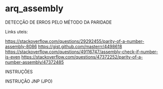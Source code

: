 # arq_assembly
DETECÇÃO DE ERROS PELO MÉTODO DA PARIDADE

Links uteis:

https://stackoverflow.com/questions/29292455/parity-of-a-number-assembly-8086
https://gist.github.com/masterrr/4498618
https://stackoverflow.com/questions/49116747/assembly-check-if-number-is-even
https://stackoverflow.com/questions/47372252/parity-of-a-number-assembly/47372485


INSTRUÇÕES

INSTRUÇÃO JNP (JPO)
